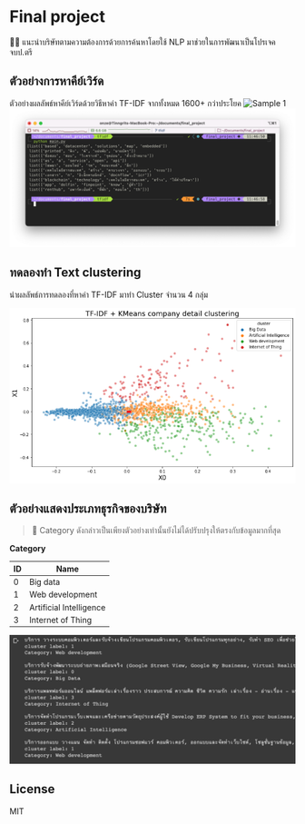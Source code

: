 # Final project

🧑‍💻 แนะนำบริษัทตามความต้องการด้วยการค้นหาโดยใช้ NLP มาช่วยในการพัฒนาเป็นโปรเจคจบป.ตรี

## ตัวอย่างการหาคีย์เวิร์ด

ตัวอย่างผลลัพธ์หาคีย์เวิร์ดด้วยวิธีหาค่า TF-IDF จากทั้งหมด 1600+ กว่าประโยค
![Sample 1](https://img.shields.io/badge/Sample-1-red)
![sample1_img](./screenshort/sample_tfidf.png)

## ทดลองทำ Text clustering

นำผลลัพธ์การทดลองที่หาค่า TF-IDF มาทำ Cluster จำนวน 4 กลุ่ม

![text_clustering](./screenshort/text_clustering.png)

## ตัวอย่างแสดงประเภทธุรกิจของบริษัท

> 🚨 Category ดังกล่าวเป็นเพียงตัวอย่างเท่านั้นยังไม่ได้ปรับปรุงให้ตรงกับข้อมูลมากที่สุด

**Category**

| ID  | Name                    |
| --- | ----------------------- |
| 0   | Big data                |
| 1   | Web development         |
| 2   | Artificial Intelligence |
| 3   | Internet of Thing       |

![company category](./screenshort/sample_company_category.png)

## License

MIT

